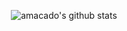<div align="center">

![amacado's github stats](https://github-readme-stats.vercel.app/api?username=amacado&count_private=true&show_icons=true&theme=algolia)

</div>
